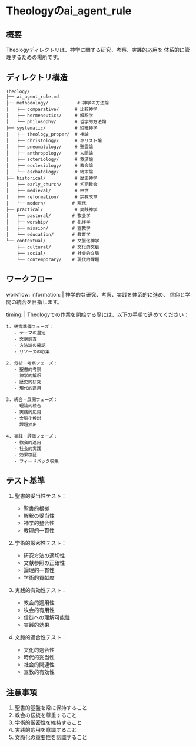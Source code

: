 # Theologyのai_agent_rule

## 概要
Theologyディレクトリは、神学に関する研究、考察、実践的応用を
体系的に管理するための場所です。

## ディレクトリ構造
```
Theology/
├── ai_agent_rule.md
├── methodology/           # 神学の方法論
│   ├── comparative/      # 比較神学
│   ├── hermeneutics/     # 解釈学
│   └── philosophy/       # 哲学的方法論
├── systematic/           # 組織神学
│   ├── theology_proper/  # 神論
│   ├── christology/      # キリスト論
│   ├── pneumatology/     # 聖霊論
│   ├── anthropology/     # 人間論
│   ├── soteriology/      # 救済論
│   ├── ecclesiology/     # 教会論
│   └── eschatology/      # 終末論
├── historical/           # 歴史神学
│   ├── early_church/     # 初期教会
│   ├── medieval/         # 中世
│   ├── reformation/      # 宗教改革
│   └── modern/          # 現代
├── practical/            # 実践神学
│   ├── pastoral/        # 牧会学
│   ├── worship/         # 礼拝学
│   ├── mission/         # 宣教学
│   └── education/       # 教育学
└── contextual/          # 文脈化神学
    ├── cultural/        # 文化的文脈
    ├── social/          # 社会的文脈
    └── contemporary/    # 現代的課題
```

## ワークフロー

workflow:
  information: |
    神学的な研究、考察、実践を体系的に進め、
    信仰と学問の統合を目指します。

  timing: |
    Theologyでの作業を開始する際には、以下の手順で進めてください：

    1. 研究準備フェーズ：
       - テーマの選定
       - 文献調査
       - 方法論の確認
       - リソースの収集

    2. 分析・考察フェーズ：
       - 聖書的考察
       - 神学的解釈
       - 歴史的研究
       - 現代的適用

    3. 統合・展開フェーズ：
       - 理論的統合
       - 実践的応用
       - 文脈化検討
       - 課題抽出

    4. 実践・評価フェーズ：
       - 教会的適用
       - 社会的実践
       - 効果検証
       - フィードバック収集

## テスト基準

1. 聖書的妥当性テスト：
   - 聖書的根拠
   - 解釈の妥当性
   - 神学的整合性
   - 教理的一貫性

2. 学術的厳密性テスト：
   - 研究方法の適切性
   - 文献参照の正確性
   - 論理的一貫性
   - 学術的貢献度

3. 実践的有効性テスト：
   - 教会的適用性
   - 牧会的有用性
   - 信徒への理解可能性
   - 実践的効果

4. 文脈的適合性テスト：
   - 文化的適合性
   - 時代的妥当性
   - 社会的関連性
   - 宣教的有効性

## 注意事項

1. 聖書的基盤を常に保持すること
2. 教会の伝統を尊重すること
3. 学術的厳密性を維持すること
4. 実践的応用を意識すること
5. 文脈化の重要性を認識すること